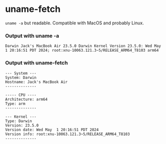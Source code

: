 # uname-fetch
`uname -a` but readable. Compatible with MacOS and probably Linux.

### Output with uname -a
```
Darwin Jack's MacBook Air 23.5.0 Darwin Kernel Version 23.5.0: Wed May  1 20:16:51 PDT 2024; root:xnu-10063.121.3~5/RELEASE_ARM64_T8103 arm64
```
### Output with uname-fetch
```
--- System ---
System: Darwin
Hostname: Jack's MacBook Air
--------------

----- CPU ----
Architecture: arm64
Type: arm
--------------

--- Kernel ---
Type: Darwin
Version: 23.5.0
Version date: Wed May  1 20:16:51 PDT 2024
Version info: root:xnu-10063.121.3~5/RELEASE_ARM64_T8103
--------------
```
